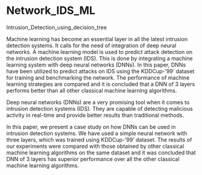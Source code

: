 # Network_IDS_ML
Intrusion_Detection_using_decision_tree


Machine learning has become an essential layer in all the latest intrusion detection systems. It calls for the need of integration of deep neural networks. A machine learning model is used to predict attack detection on the intrusion detection system (IDS). This is done by integrating a machine learning system with deep neural networks (DNNs). In this paper, DNNs have been utilized to predict attacks on IDS using the KDDCup-’99’ dataset for training and benchmarking the network. The performance of machine learning strategies are compared and it is concluded that a DNN of 3 layers performs better than all other classical machine learning algorithms.


Deep neural networks (DNNs) are a very promising tool when it comes to intrusion detection systems (IDS). They are capable of detecting malicious activity in real-time and provide better results than traditional methods.

In this paper, we present a case study on how DNNs can be used in intrusion detection systems. We have used a simple neural network with three layers, which was trained using KDDCup-’99’ dataset. The results of our experiments were compared with those obtained by other classical machine learning algorithms on the same dataset and it was concluded that DNN of 3 layers has superior performance over all the other classical machine learning algorithms.


